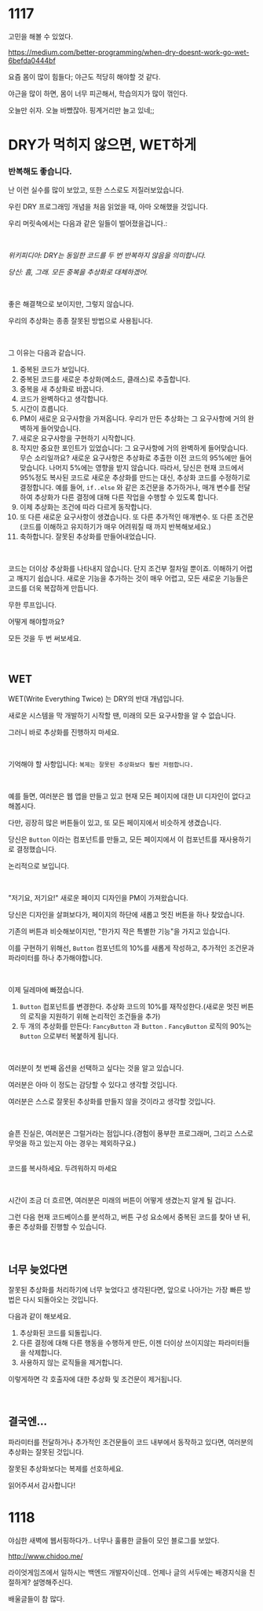 # 1117

고민을 해볼 수 있었다.

https://medium.com/better-programming/when-dry-doesnt-work-go-wet-6befda0444bf



요즘 몸이 많이 힘들다; 야근도 적당히 해야할 것 같다.

야근을 많이 하면, 몸이 너무 피곤해서, 학습의지가 많이 꺾인다.

오늘만 쉬자. 오늘 바빴잖아. 핑계거리만 늘고 있네;;



# DRY가 먹히지 않으면, WET하게

### 반복해도 좋습니다.



난 이런 실수를 많이 보았고, 또한 스스로도 저질러보았습니다.

우린 DRY 프로그래밍 개념을 처음 읽었을 때, 아마 오해했을 것입니다.

우리 머릿속에서는 다음과 같은 일들이 벌어졌을겁니다.:

<br>

_위키피디아: DRY는 동일한 코드를 두 번 반복하지 않음을 의미합니다._

_당신: 흠, 그래. 모든 중복을 추상화로 대체하겠어._

<br>

좋은 해결책으로 보이지만, 그렇지 않습니다.

우리의 추상화는 종종 잘못된 방법으로 사용됩니다.

<br>

그 이유는 다음과 같습니다.

1. 중복된 코드가 보입니다.
2. 중복된 코드를 새로운 추상화(메소드, 클래스)로 추출합니다.
3. 중복을 새 추상화로 바꿉니다.
4. 코드가 완벽하다고 생각합니다.
5. 시간이 흐릅니다.
6. PM이 새로운 요구사항을 가져옵니다. 우리가 만든 추상화는 그 요구사항에 거의 완벽하게 들어맞습니다.
7. 새로운 요구사항을 구현하기 시작합니다.
8. 작지만 중요한 포인트가 있었습니다:
   그 요구사항에 거의 완벽하게 들어맞습니다. 무슨 소리일까요? 새로운 요구사항은 추상화로 추출한 이전 코드의 95%에만 들어맞습니다. 나머지 5%에는 영향을 받지 않습니다. 따라서, 당신은 현재 코드에서 95%정도 복사된 코드로 새로운 추상화를 만드는 대신, 추상화 코드를 수정하기로 결정합니다.
   예를 들어, `if..else` 와 같은 조건문을 추가하거나, 매개 변수를 전달하여 추상화가 다른 결정에 대해 다른 작업을 수행할 수 있도록 합니다.
9. 이제 추상화는 조건에 따라 다르게 동작합니다.
10. 또 다른 새로운 요구사항이 생겼습니다. 또 다른 추가적인 매개변수. 또 다른 조건문(코드를 이해하고 유지하기가 매우 어려워질 때 까지 반복해보세요.)
11. 축하합니다. 잘못된 추상화를 만들어내었습니다.

<br>

코드는 더이상 추상화를 나타내지 않습니다. 단지 조건부 절차일 뿐이죠. 이해하기 어렵고 깨지기 쉽습니다. 새로운 기능을 추가하는 것이 매우 어렵고, 모든 새로운 기능들은 코드를 더욱 복잡하게 만듭니다.

무한 루프입니다.

어떻게 해야할까요?

모든 것을 두 번 써보세요.

<br>

## WET

WET(Write Everything Twice) 는 DRY의 반대 개념입니다.

새로운 시스템을 막 개발하기 시작할 땐, 미래의 모든 요구사항을 알 수 없습니다.

그러니 바로 추상화를 진행하지 마세요.

<br>

기억해야 할 사항입니다: `복제는 잘못된 추상화보다 훨씬 저렴합니다.`

<br>

예를 들면, 여러분은 웹 앱을 만들고 있고 현재 모든 페이지에 대한 UI 디자인이 없다고 해봅시다.

다만, 굉장히 많은 버튼들이 있고, 또 모든 페이지에서 비슷하게 생겼습니다.

당신은 `Button` 이라는 컴포넌트를 만들고, 모든 페이지에서 이 컴포넌트를 재사용하기로 결정했습니다.

논리적으로 보입니다.

<br>

"저기요, 저기요!" 새로운 페이지 디자인을 PM이 가져왔습니다.

당신은 디자인을 살펴보다가, 페이지의 하단에 새롭고 멋진 버튼을 하나 찾았습니다.

기존의 버튼과 비슷해보이지만, "한가지 작은 특별한 기능"을 가지고 있습니다.

이를 구현하기 위해선, `Button` 컴포넌트의 10%를 새롭게 작성하고, 추가적인 조건문과 파라미터를 하나 추가해야합니다.

<br>

이제 딜레마에 빠졌습니다.

1. `Button` 컴포넌트를 변경한다. 추상화 코드의 10%를 재작성한다.(새로운 멋진 버튼의 로직을 지원하기 위해 논리적인 조건들을 추가)
2. 두 개의 추상화를 만든다: `FancyButton` 과 `Button` . `FancyButton` 로직의 90%는 `Button` 으로부터 복붙하게 됩니다.

<br>

여러분이 첫 번째 옵션을 선택하고 싶다는 것을 알고 있습니다.

여러분은 아마 이 정도는 감당할 수 있다고 생각할 것입니다.

여러분은 스스로 잘못된 추상화를 만들지 않을 것이라고 생각할 것입니다.

<br>

슬픈 진실은, 여러분은 그럴거라는 점입니다.(경험이 풍부한 프로그래머, 그리고 스스로 무엇을 하고 있는지 아는 경우는 제외하구요.)

<br>코드를 복사하세요. 두려워하지 마세요

<br>

시간이 조금 더 흐르면, 여러분은 미래의 버튼이 어떻게 생겼는지 알게 될 겁니다.

그런 다음 현재 코드베이스를 분석하고, 버튼 구성 요소에서 중복된 코드를 찾아 낸 뒤, 좋은 추상화를 진행할 수 있습니다.

<br>

## 너무 늦었다면

잘못된 추상화를 처리하기에 너무 늦었다고 생각된다면, 앞으로 나아가는 가장 빠른 방법은 다시 되돌아오는 것입니다.

다음과 같이 해보세요.

1. 추상화된 코드를 되돌립니다.
2. 다른 결정에 대해 다른 행동을 수행하게 만든, 이젠 더이상 쓰이지않는 파라미터들을 삭제합니다.
3. 사용하지 않는 로직들을 제거합니다.

이렇게하면 각 호출자에 대한 추상화 및 조건문이 제거됩니다.

<br>

## 결국엔...

파라미터를 전달하거나 추가적인 조건문들이 코드 내부에서 동작하고 있다면, 여러분의 추상화는 잘못된 것입니다.

잘못된 추상화보다는 복제를 선호하세요.

읽어주셔서 감사합니다!





# 1118

야심한 새벽에 웹서핑하다가.. 너무나 훌륭한 글들이 모인 블로그를 보았다.

http://www.chidoo.me/

라이엇게임즈에서 일하시는 백엔드 개발자이신데.. 언제나 글의 서두에는 배경지식을 친절하게? 설명해주신다.

배울글들이 참 많다.